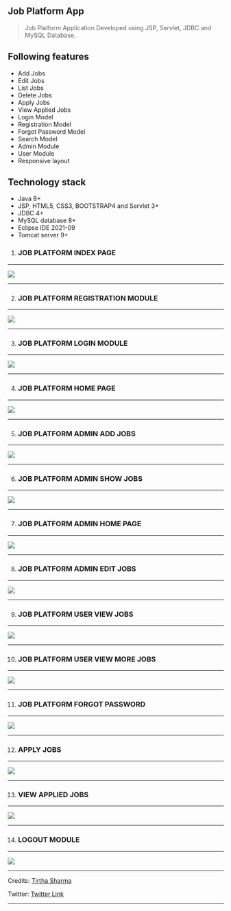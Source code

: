 
## Job Platform App

> Job Platform Application Developed using JSP, Servlet, JDBC and MySQL Database.

## Following features
- Add Jobs
- Edit Jobs
- List Jobs
- Delete Jobs
- Apply Jobs
- View Applied Jobs
- Login Model
- Registration Model
- Forgot Password Model
- Search Model
- Admin Module
- User Module
- Responsive layout

## Technology stack
- Java 8+
- JSP, HTML5, CSS3, BOOTSTRAP4 and Servlet 3+
- JDBC 4+
- MySQL database 8+
- Eclipse IDE 2021-09
- Tomcat server 9+

1) <h3> JOB PLATFORM INDEX PAGE
---
  
<img src="https://user-images.githubusercontent.com/45147588/140025290-c98d2c6b-404c-4086-9243-05005077cfba.PNG">

</h3> 

---

2) <h3> JOB PLATFORM REGISTRATION MODULE 
 --- 

<img src="https://user-images.githubusercontent.com/45147588/140025303-84591ebf-47ea-4f8b-9bfd-6d0332e151ed.PNG">

</h3>

---

3) <h3> JOB PLATFORM LOGIN MODULE 
 --- 

<img src="https://user-images.githubusercontent.com/45147588/140025293-0abfad08-9844-4c72-95b0-59ca9fdaf6e1.PNG">

</h3>

---

4) <h3> JOB PLATFORM HOME PAGE 
 --- 

<img src="https://user-images.githubusercontent.com/45147588/140025289-86e77e72-d706-4704-b012-672f1912652f.PNG">

</h3>

---

5) <h3> JOB PLATFORM ADMIN ADD JOBS 
 --- 

<img src="https://user-images.githubusercontent.com/45147588/140025301-dc612dcf-de57-435b-b539-64d7644fb4c3.PNG">

</h3>

---

6) <h3> JOB PLATFORM ADMIN SHOW JOBS
 --- 

<img src="https://user-images.githubusercontent.com/45147588/140025286-6d5ca293-6f1f-490a-a009-a60953584fa1.PNG">

</h3>

---

7) <h3> JOB PLATFORM ADMIN HOME PAGE
 --- 

<img src="https://user-images.githubusercontent.com/45147588/140277723-a087e73b-9c01-4ce6-b5e6-e79562d9dd39.PNG">

</h3>

---

8) <h3> JOB PLATFORM ADMIN EDIT JOBS
 --- 

<img src="https://user-images.githubusercontent.com/45147588/140030889-e99b5338-5e99-4517-80dd-d056ec0fa3c0.PNG">

</h3>

---

9) <h3> JOB PLATFORM USER VIEW JOBS
 --- 

<img src="https://user-images.githubusercontent.com/45147588/140025305-a59f3416-4ef9-4789-8921-bd5b52b5c28a.PNG">

</h3>

---

10) <h3> JOB PLATFORM USER VIEW MORE JOBS
 --- 

<img src="https://user-images.githubusercontent.com/45147588/140025306-23240d6d-6c07-4132-80ed-0d6bfe153bf0.PNG">

</h3>

---

11) <h3> JOB PLATFORM FORGOT PASSWORD
 --- 

<img src="https://user-images.githubusercontent.com/45147588/140025287-6bf3df96-2c2a-46ff-9567-8c03fb43eda2.PNG">

</h3>

---

12) <h3> APPLY JOBS
 --- 

<img src="https://user-images.githubusercontent.com/45147588/140277738-edd31a3a-44de-4ceb-89a1-6ff262e70398.PNG">

</h3>

---

13) <h3> VIEW APPLIED JOBS
 --- 

<img src="https://user-images.githubusercontent.com/45147588/140277735-197275d1-93ed-4512-b762-887341330a22.PNG">

</h3>

---

14) <h3> LOGOUT MODULE
 --- 

<img src="https://user-images.githubusercontent.com/45147588/140025296-580acfd9-9efe-49a3-810b-822e847f143f.PNG">

</h3>

----

Credits: [Tirtha Sharma](https://github.com/genze121 "Tirtha Sharma")

Twitter: [Twitter Link](https://x.com/tirthagenze121 "Tirtha Sharma")

---





